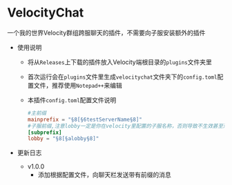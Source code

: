 # VelocityChat

一个我的世界Velocity群组跨服聊天的插件，不需要向子服安装额外的插件

- 使用说明

  - 将从`Releases`上下载的插件放入Velocity端根目录的`plugins`文件夹里

  - 首次运行会在`plugins`文件里生成`velocitychat`文件夹下的`config.toml`配置文件，推荐使用`Notepad++`来编辑

  - 本插件`config.toml`配置文件说明

    ```toml
    #主前缀
    mainprefix = "§8[§6testServerName§8]"
    #子服前缀,注意lobby一定是你在velocity里配置的子服名称，否则导致不生效甚至消息发不出去
    [subprefix]
    lobby = "§8[§alobby§8]"
    ```

- 更新日志

  - v1.0.0
    - 添加根据配置文件，向聊天栏发送带有前缀的消息
